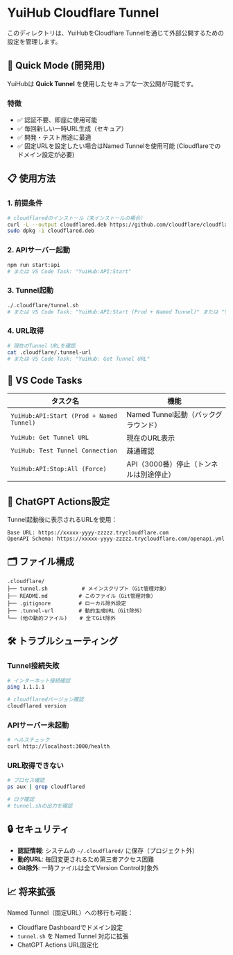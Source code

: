 # YuiHub Cloudflare Tunnel

このディレクトリは、YuiHubをCloudflare Tunnelを通じて外部公開するための設定を管理します。

## 🎯 Quick Mode (開発用)

YuiHubは **Quick Tunnel** を使用したセキュアな一次公開が可能です。

### 特徴
- ✅ 認証不要、即座に使用可能  
- ✅ 毎回新しい一時URL生成（セキュア）
- ✅ 開発・テスト用途に最適
- ✅ 固定URLを設定したい場合はNamed Tunnelを使用可能 (Cloudflareでのドメイン設定が必要)

## 📋 使用方法

### 1. 前提条件
```bash
# cloudflaredのインストール（未インストールの場合）
curl -L --output cloudflared.deb https://github.com/cloudflare/cloudflared/releases/latest/download/cloudflared-linux-amd64.deb
sudo dpkg -i cloudflared.deb
```

### 2. APIサーバー起動
```bash
npm run start:api
# または VS Code Task: "YuiHub:API:Start"
```

### 3. Tunnel起動
```bash
./.cloudflare/tunnel.sh
# または VS Code Task: "YuiHub:API:Start (Prod + Named Tunnel)" または "YuiHub:API:Start (Dev + Quick Tunnel)"
```

### 4. URL取得
```bash
# 現在のTunnel URLを確認
cat .cloudflare/.tunnel-url
# または VS Code Task: "YuiHub: Get Tunnel URL"
```

## 🔗 VS Code Tasks

| タスク名 | 機能 |
|---------|------|
| `YuiHub:API:Start (Prod + Named Tunnel)` | Named Tunnel起動（バックグラウンド） |
| `YuiHub: Get Tunnel URL` | 現在のURL表示 |
| `YuiHub: Test Tunnel Connection` | 疎通確認 |
| `YuiHub:API:Stop:All (Force)` | API（3000番）停止（トンネルは別途停止） |

## 📝 ChatGPT Actions設定

Tunnel起動後に表示されるURLを使用：

```
Base URL: https://xxxxx-yyyy-zzzzz.trycloudflare.com
OpenAPI Schema: https://xxxxx-yyyy-zzzzz.trycloudflare.com/openapi.yml
```

## 🗂️ ファイル構成

```
.cloudflare/
├── tunnel.sh           # メインスクリプト（Git管理対象）
├── README.md          # このファイル（Git管理対象）
├── .gitignore         # ローカル除外設定
├── .tunnel-url        # 動的生成URL（Git除外）
└── (他の動的ファイル)    # 全てGit除外
```

## 🛠️ トラブルシューティング

### Tunnel接続失敗
```bash
# インターネット接続確認
ping 1.1.1.1

# cloudflaredバージョン確認
cloudflared version
```

### APIサーバー未起動
```bash
# ヘルスチェック
curl http://localhost:3000/health
```

### URL取得できない
```bash
# プロセス確認
ps aux | grep cloudflared

# ログ確認
# tunnel.shの出力を確認
```

## 🔒 セキュリティ

- **認証情報**: システムの `~/.cloudflared/` に保存（プロジェクト外）
- **動的URL**: 毎回変更されるため第三者アクセス困難
- **Git除外**: 一時ファイルは全てVersion Control対象外

## 📈 将来拡張

Named Tunnel（固定URL）への移行も可能：
- Cloudflare Dashboardでドメイン設定
- `tunnel.sh` を Named Tunnel 対応に拡張
- ChatGPT Actions URL固定化